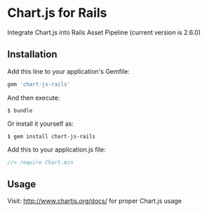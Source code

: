 # Chart.js for Rails

Integrate Chart.js into Rails Asset Pipeline (current version is 2.6.0)

## Installation

Add this line to your application's Gemfile:

```ruby
gem 'chart-js-rails'
```

And then execute:
```console
$ bundle
```

Or install it yourself as:

```console
$ gem install chart-js-rails
```

Add this to your application.js file:

```javascript
//= require Chart.min
```

## Usage

Visit: http://www.chartjs.org/docs/ for proper Chart.js usage

